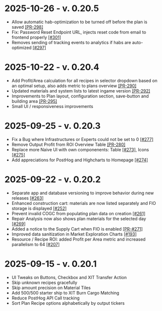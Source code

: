 # 2025-10-26 - v. 0.20.5

- Allow automatic hab-optimization to be turned off before the plan is saved [[PR-298]](https://github.com/PRUNplanner/frontend/pull/298)
- Fix: Password Reset Endpoint URL, injects reset code from email to frontend properly [[#301]](https://github.com/PRUNplanner/frontend/issues/301)
- Removes sending of tracking events to analytics if habs are auto-optimized [[#297]](https://github.com/PRUNplanner/frontend/issues/297)

# 2025-10-22 - v. 0.20.4

- Add Profit/Area calculation for all recipes in selector dropdown based on an optimal setup, also adds metric to plans overview [[PR-290]](https://github.com/PRUNplanner/frontend/pull/290)
- Updated materials and system lists to latest ingame version [[PR-292]](https://github.com/PRUNplanner/frontend/pull/292)
- Improvements to Plan layout, configuration section, save-button and building area [[PR-295]](https://github.com/PRUNplanner/frontend/pull/295)
- Small UI / responsiveness improvements

# 2025-09-25 - v. 0.20.3

- Fix a Bug where Infrastructures or Experts could not be set to 0 [[#277]](https://github.com/PRUNplanner/frontend/pull/277)
- Remove Output Profit from ROI Overview Table [[PR-280]](https://github.com/PRUNplanner/frontend/pull/280)
- Replace more Naive UI with own componenents: Table [[#273]](https://github.com/PRUNplanner/frontend/pull/273), Icons [[#275]](https://github.com/PRUNplanner/frontend/pull/275)
- Add appreciations for PostHog and Highcharts to Homepage [[#274]](https://github.com/PRUNplanner/frontend/pull/274)


# 2025-09-22 - v. 0.20.2

- Separate app and database versioning to improve behavior during new releases [[#263]](https://github.com/PRUNplanner/frontend/issues/263)
- Enhanced construction cart: materials are now listed separately and FIO storage is displayed [[#252]](https://github.com/PRUNplanner/frontend/issues/252)
- Prevent invalid COGC from populating plan data on creation [[#261]](https://github.com/PRUNplanner/frontend/issues/261)
- Repair Analysis now also shows plan materials for the selected day [[#269]](https://github.com/PRUNplanner/frontend/issues/269)
- Added a notice to the Supply Cart when FIO is enabled [[PR-#271]](https://github.com/PRUNplanner/frontend/pull/271)
- Improved data sanitization in Market Exploration Charts [[#193]](https://github.com/PRUNplanner/frontend/issues/193)
- Resource / Recipe ROI: added Profit per Area metric and increased parallelism to 64 [[#207]](https://github.com/PRUNplanner/frontend/issues/207)


# 2025-09-15 - v. 0.20.1

- UI Tweaks on Buttons, Checkbox and XIT Transfer Action
- Skip unknown recipes gracefully
- Skip amount precision on Material Tiles
- Add 500/500 starter ship to XIT Burn Cargo Matching
- Reduce PostHog API Call tracking
- Sort Plan Recipe options alphabetically by output tickers
